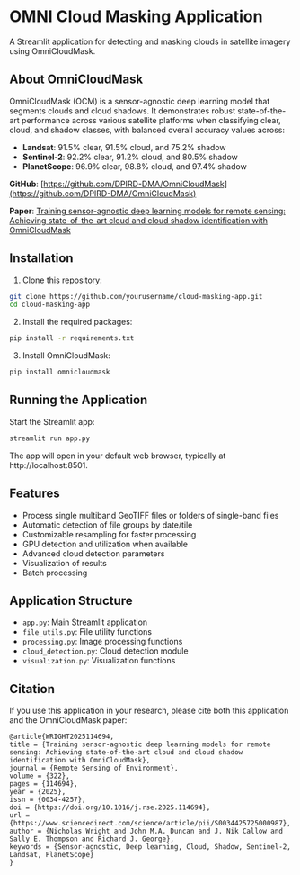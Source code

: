 # OMNI Cloud Masking Application

A Streamlit application for detecting and masking clouds in satellite imagery using OmniCloudMask.

## About OmniCloudMask

OmniCloudMask (OCM) is a sensor-agnostic deep learning model that segments clouds and cloud shadows. It demonstrates robust state-of-the-art performance across various satellite platforms when classifying clear, cloud, and shadow classes, with balanced overall accuracy values across:
- **Landsat**: 91.5% clear, 91.5% cloud, and 75.2% shadow
- **Sentinel-2**: 92.2% clear, 91.2% cloud, and 80.5% shadow
- **PlanetScope**: 96.9% clear, 98.8% cloud, and 97.4% shadow

**GitHub**: [https://github.com/DPIRD-DMA/OmniCloudMask](https://github.com/DPIRD-DMA/OmniCloudMask)

**Paper**: [Training sensor-agnostic deep learning models for remote sensing: Achieving state-of-the-art cloud and cloud shadow identification with OmniCloudMask](https://www.sciencedirect.com/science/article/pii/S0034425725000987)

## Installation

1. Clone this repository:
```bash
git clone https://github.com/yourusername/cloud-masking-app.git
cd cloud-masking-app
```

2. Install the required packages:
```bash
pip install -r requirements.txt
```

3. Install OmniCloudMask:
```bash
pip install omnicloudmask
```

## Running the Application

Start the Streamlit app:
```bash
streamlit run app.py
```

The app will open in your default web browser, typically at http://localhost:8501.

## Features

- Process single multiband GeoTIFF files or folders of single-band files
- Automatic detection of file groups by date/tile
- Customizable resampling for faster processing
- GPU detection and utilization when available
- Advanced cloud detection parameters
- Visualization of results
- Batch processing

## Application Structure

- `app.py`: Main Streamlit application
- `file_utils.py`: File utility functions
- `processing.py`: Image processing functions
- `cloud_detection.py`: Cloud detection module
- `visualization.py`: Visualization functions

## Citation

If you use this application in your research, please cite both this application and the OmniCloudMask paper:

```
@article{WRIGHT2025114694,
title = {Training sensor-agnostic deep learning models for remote sensing: Achieving state-of-the-art cloud and cloud shadow identification with OmniCloudMask},
journal = {Remote Sensing of Environment},
volume = {322},
pages = {114694},
year = {2025},
issn = {0034-4257},
doi = {https://doi.org/10.1016/j.rse.2025.114694}, 
url = {https://www.sciencedirect.com/science/article/pii/S0034425725000987},
author = {Nicholas Wright and John M.A. Duncan and J. Nik Callow and Sally E. Thompson and Richard J. George},
keywords = {Sensor-agnostic, Deep learning, Cloud, Shadow, Sentinel-2, Landsat, PlanetScope}
}
```